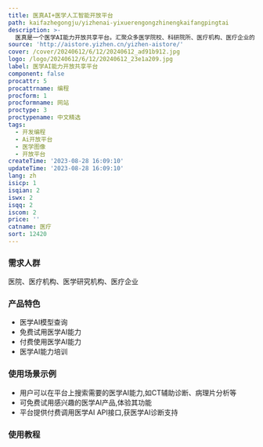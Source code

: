 ```yaml
---
title: 医真AI+医学人工智能开放平台
path: kaifazhegongju/yizhenai-yixuerengongzhinengkaifangpingtai
description: >-
  医真是一个医学AI能力开放共享平台。汇聚众多医学院校、科研院所、医疗机构、医疗企业的优秀医学AI产品和解决方案,通过开放接口的方式对外提供服务,助力众多行业以最便捷高效的方式获取医学AI能力,提升工作效率。
source: 'http://aistore.yizhen.cn/yizhen-aistore/'
cover: /cover/20240612/6/12/20240612_ad91b912.jpg
logo: /logo/20240612/6/12/20240612_23e1a209.jpg
label: 医学AI能力开放共享平台
component: false
procattr: 5
procattrname: 编程
procform: 1
procformname: 网站
proctype: 3
proctypename: 中文精选
tags:
  - 开发编程
  - Ai开放平台
  - 医学图像
  - 开放平台
createTime: '2023-08-28 16:09:10'
updateTime: '2023-08-28 16:09:10'
lang: zh
isicp: 1
isqian: 2
iswx: 2
isqq: 2
iscom: 2
price: ''
catname: 医疗
sort: 12420
---
```




### 需求人群
医院、医疗机构、医学研究机构、医疗企业

### 产品特色
- 医学AI模型查询
- 免费试用医学AI能力
- 付费使用医学AI能力
- 医学AI能力培训

### 使用场景示例
- 用户可以在平台上搜索需要的医学AI能力,如CT辅助诊断、病理片分析等
- 可免费试用感兴趣的医学AI产品,体验其功能
- 平台提供付费调用医学AI API接口,获医学AI诊断支持

### 使用教程


  
